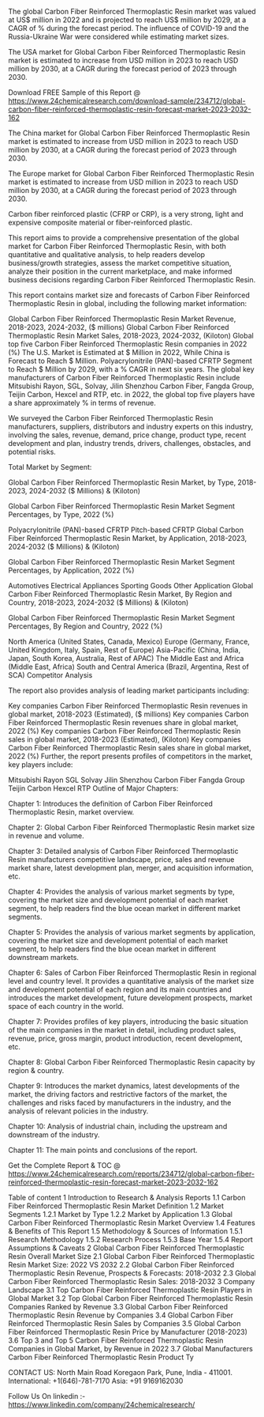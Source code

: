 The global Carbon Fiber Reinforced Thermoplastic Resin market was valued at US$ million in 2022 and is projected to reach US$ million by 2029, at a CAGR of % during the forecast period. The influence of COVID-19 and the Russia-Ukraine War were considered while estimating market sizes.

The USA market for Global Carbon Fiber Reinforced Thermoplastic Resin market is estimated to increase from USD million in 2023 to reach USD million by 2030, at a CAGR during the forecast period of 2023 through 2030.

Download FREE Sample of this Report @ https://www.24chemicalresearch.com/download-sample/234712/global-carbon-fiber-reinforced-thermoplastic-resin-forecast-market-2023-2032-162

The China market for Global Carbon Fiber Reinforced Thermoplastic Resin market is estimated to increase from USD million in 2023 to reach USD million by 2030, at a CAGR during the forecast period of 2023 through 2030.

The Europe market for Global Carbon Fiber Reinforced Thermoplastic Resin market is estimated to increase from USD million in 2023 to reach USD million by 2030, at a CAGR during the forecast period of 2023 through 2030.

Carbon fiber reinforced plastic (CFRP or CRP), is a very strong, light and expensive composite material or fiber-reinforced plastic.

This report aims to provide a comprehensive presentation of the global market for Carbon Fiber Reinforced Thermoplastic Resin, with both quantitative and qualitative analysis, to help readers develop business/growth strategies, assess the market competitive situation, analyze their position in the current marketplace, and make informed business decisions regarding Carbon Fiber Reinforced Thermoplastic Resin.

This report contains market size and forecasts of Carbon Fiber Reinforced Thermoplastic Resin in global, including the following market information:

Global Carbon Fiber Reinforced Thermoplastic Resin Market Revenue, 2018-2023, 2024-2032, ($ millions)
Global Carbon Fiber Reinforced Thermoplastic Resin Market Sales, 2018-2023, 2024-2032, (Kiloton)
Global top five Carbon Fiber Reinforced Thermoplastic Resin companies in 2022 (%)
The U.S. Market is Estimated at $ Million in 2022, While China is Forecast to Reach $ Million.
Polyacrylonitrile (PAN)-based CFRTP Segment to Reach $ Million by 2029, with a % CAGR in next six years.
The global key manufacturers of Carbon Fiber Reinforced Thermoplastic Resin include Mitsubishi Rayon, SGL, Solvay, Jilin Shenzhou Carbon Fiber, Fangda Group, Teijin Carbon, Hexcel and RTP, etc. in 2022, the global top five players have a share approximately % in terms of revenue.

We surveyed the Carbon Fiber Reinforced Thermoplastic Resin manufacturers, suppliers, distributors and industry experts on this industry, involving the sales, revenue, demand, price change, product type, recent development and plan, industry trends, drivers, challenges, obstacles, and potential risks.

Total Market by Segment:

Global Carbon Fiber Reinforced Thermoplastic Resin Market, by Type, 2018-2023, 2024-2032 ($ Millions) & (Kiloton)

Global Carbon Fiber Reinforced Thermoplastic Resin Market Segment Percentages, by Type, 2022 (%)

Polyacrylonitrile (PAN)-based CFRTP
Pitch-based CFRTP
Global Carbon Fiber Reinforced Thermoplastic Resin Market, by Application, 2018-2023, 2024-2032 ($ Millions) & (Kiloton)

Global Carbon Fiber Reinforced Thermoplastic Resin Market Segment Percentages, by Application, 2022 (%)

Automotives
Electrical Appliances
Sporting Goods
Other Application
Global Carbon Fiber Reinforced Thermoplastic Resin Market, By Region and Country, 2018-2023, 2024-2032 ($ Millions) & (Kiloton)

Global Carbon Fiber Reinforced Thermoplastic Resin Market Segment Percentages, By Region and Country, 2022 (%)

North America (United States, Canada, Mexico)
Europe (Germany, France, United Kingdom, Italy, Spain, Rest of Europe)
Asia-Pacific (China, India, Japan, South Korea, Australia, Rest of APAC)
The Middle East and Africa (Middle East, Africa)
South and Central America (Brazil, Argentina, Rest of SCA)
Competitor Analysis

The report also provides analysis of leading market participants including:

Key companies Carbon Fiber Reinforced Thermoplastic Resin revenues in global market, 2018-2023 (Estimated), ($ millions)
Key companies Carbon Fiber Reinforced Thermoplastic Resin revenues share in global market, 2022 (%)
Key companies Carbon Fiber Reinforced Thermoplastic Resin sales in global market, 2018-2023 (Estimated), (Kiloton)
Key companies Carbon Fiber Reinforced Thermoplastic Resin sales share in global market, 2022 (%)
Further, the report presents profiles of competitors in the market, key players include:

Mitsubishi Rayon
SGL
Solvay
Jilin Shenzhou Carbon Fiber
Fangda Group
Teijin Carbon
Hexcel
RTP
Outline of Major Chapters:

Chapter 1: Introduces the definition of Carbon Fiber Reinforced Thermoplastic Resin, market overview.

Chapter 2: Global Carbon Fiber Reinforced Thermoplastic Resin market size in revenue and volume.

Chapter 3: Detailed analysis of Carbon Fiber Reinforced Thermoplastic Resin manufacturers competitive landscape, price, sales and revenue market share, latest development plan, merger, and acquisition information, etc.

Chapter 4: Provides the analysis of various market segments by type, covering the market size and development potential of each market segment, to help readers find the blue ocean market in different market segments.

Chapter 5: Provides the analysis of various market segments by application, covering the market size and development potential of each market segment, to help readers find the blue ocean market in different downstream markets.

Chapter 6: Sales of Carbon Fiber Reinforced Thermoplastic Resin in regional level and country level. It provides a quantitative analysis of the market size and development potential of each region and its main countries and introduces the market development, future development prospects, market space of each country in the world.

Chapter 7: Provides profiles of key players, introducing the basic situation of the main companies in the market in detail, including product sales, revenue, price, gross margin, product introduction, recent development, etc.

Chapter 8: Global Carbon Fiber Reinforced Thermoplastic Resin capacity by region & country.

Chapter 9: Introduces the market dynamics, latest developments of the market, the driving factors and restrictive factors of the market, the challenges and risks faced by manufacturers in the industry, and the analysis of relevant policies in the industry.

Chapter 10: Analysis of industrial chain, including the upstream and downstream of the industry.

Chapter 11: The main points and conclusions of the report.

Get the Complete Report & TOC @ https://www.24chemicalresearch.com/reports/234712/global-carbon-fiber-reinforced-thermoplastic-resin-forecast-market-2023-2032-162

Table of content
1 Introduction to Research & Analysis Reports
1.1 Carbon Fiber Reinforced Thermoplastic Resin Market Definition
1.2 Market Segments
1.2.1 Market by Type
1.2.2 Market by Application
1.3 Global Carbon Fiber Reinforced Thermoplastic Resin Market Overview
1.4 Features & Benefits of This Report
1.5 Methodology & Sources of Information
1.5.1 Research Methodology
1.5.2 Research Process
1.5.3 Base Year
1.5.4 Report Assumptions & Caveats
2 Global Carbon Fiber Reinforced Thermoplastic Resin Overall Market Size
2.1 Global Carbon Fiber Reinforced Thermoplastic Resin Market Size: 2022 VS 2032
2.2 Global Carbon Fiber Reinforced Thermoplastic Resin Revenue, Prospects & Forecasts: 2018-2032
2.3 Global Carbon Fiber Reinforced Thermoplastic Resin Sales: 2018-2032
3 Company Landscape
3.1 Top Carbon Fiber Reinforced Thermoplastic Resin Players in Global Market
3.2 Top Global Carbon Fiber Reinforced Thermoplastic Resin Companies Ranked by Revenue
3.3 Global Carbon Fiber Reinforced Thermoplastic Resin Revenue by Companies
3.4 Global Carbon Fiber Reinforced Thermoplastic Resin Sales by Companies
3.5 Global Carbon Fiber Reinforced Thermoplastic Resin Price by Manufacturer (2018-2023)
3.6 Top 3 and Top 5 Carbon Fiber Reinforced Thermoplastic Resin Companies in Global Market, by Revenue in 2022
3.7 Global Manufacturers Carbon Fiber Reinforced Thermoplastic Resin Product Ty

CONTACT US:
North Main Road Koregaon Park, Pune, India - 411001.
International: +1(646)-781-7170
Asia: +91 9169162030

Follow Us On linkedin :- https://www.linkedin.com/company/24chemicalresearch/
